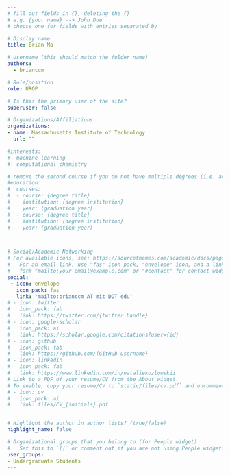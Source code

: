 ```yaml
---
# fill out fields in {}, deleting the {}
# e.g. {your name} --> John Doe
# choose one for fields with entries separated by |

# Display name
title: Brian Ma

# Username (this should match the folder name)
authors:
  - brianccm

# Role/position
role: UROP

# Is this the primary user of the site?
superuser: false

# Organizations/Affiliations
organizations:
- name: Massachusetts Institute of Technology
  url: ""

#interests:
#- machine learning
#- computational chemistry

# remove the second course if you do not have multiple degrees (i.e. are not a postdoc/do not have a Master's)
#education:
#  courses:
#  - course: {degree title}
#    institution: {degree institution}
#    year: {graduation year}
#  - course: {degree title}
#    institution: {degree institution}
#    year: {graduation year}



# Social/Academic Networking
# For available icons, see: https://sourcethemes.com/academic/docs/page-builder/#icons
#   For an email link, use "fas" icon pack, "envelope" icon, and a link in the
#   form "mailto:your-email@example.com" or "#contact" for contact widget.
social:
 - icon: envelope
   icon_pack: fas
   link: 'mailto:brianccm AT mit DOT edu'
# - icon: twitter
#   icon_pack: fab
#   link: https://twitter.com/{twitter handle}
# - icon: google-scholar
#   icon_pack: ai
#   link: https://scholar.google.com/citations?user={id}
# - icon: github
#   icon_pack: fab
#   link: https://github.com/{GitHub username}
# - icon: linkedin
#   icon_pack: fab
#   link: https://www.linkedin.com/in/nataliekozlowskii
# Link to a PDF of your resume/CV from the About widget.
# To enable, copy your resume/CV to `static/files/cv.pdf` and uncomment the lines below.
# - icon: cv
#   icon_pack: ai
#   link: files/CV_{initials}.pdf


# Highlight the author in author lists? (true/false)
highlight_name: false

# Organizational groups that you belong to (for People widget)
#   Set this to `[]` or comment out if you are not using People widget.
user_groups:
- Undergraduate Students
---
```


